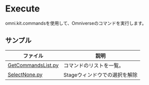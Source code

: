 # Execute

omni.kit.commandsを使用して、Omniverseのコマンドを実行します。    

## サンプル

|ファイル|説明|     
|---|---|     
|[GetCommandsList.py](./GetCommandsList.py)|コマンドのリストを一覧。|     
|[SelectNone.py](./SelectNone.py)|Stageウィンドウでの選択を解除|     

